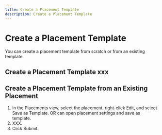 ```yaml
---
title: Create a Placement Template
description: Create a Placement Template
---
```


# Create a Placement Template

You can create a placement template from scratch or from an existing template.

## Create a Placement Template xxx

## Create a Placement Template from an Existing Placement

1. In the Placements view, select the placement, right-click Edit, and select Save as Template.  OR can open placement settings and save as template.
1. XXX.
1. Click Submit.
